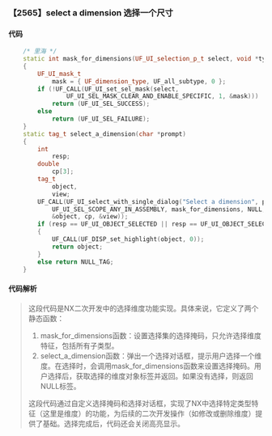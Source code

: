 ### 【2565】select a dimension 选择一个尺寸

#### 代码

```cpp
    /* 里海 */  
    static int mask_for_dimensions(UF_UI_selection_p_t select, void *type)  
    {  
        UF_UI_mask_t  
            mask = { UF_dimension_type, UF_all_subtype, 0 };  
        if (!UF_CALL(UF_UI_set_sel_mask(select,  
                UF_UI_SEL_MASK_CLEAR_AND_ENABLE_SPECIFIC, 1, &mask)))  
            return (UF_UI_SEL_SUCCESS);  
        else  
            return (UF_UI_SEL_FAILURE);  
    }  
    static tag_t select_a_dimension(char *prompt)  
    {  
        int  
            resp;  
        double  
            cp[3];  
        tag_t  
            object,  
            view;  
        UF_CALL(UF_UI_select_with_single_dialog("Select a dimension", prompt,  
            UF_UI_SEL_SCOPE_ANY_IN_ASSEMBLY, mask_for_dimensions, NULL, &resp,  
            &object, cp, &view));  
        if (resp == UF_UI_OBJECT_SELECTED || resp == UF_UI_OBJECT_SELECTED_BY_NAME)  
        {  
            UF_CALL(UF_DISP_set_highlight(object, 0));  
            return object;  
        }  
        else return NULL_TAG;  
    }

```

#### 代码解析

> 这段代码是NX二次开发中的选择维度功能实现。具体来说，它定义了两个静态函数：
>
> 1. mask_for_dimensions函数：设置选择集的选择掩码，只允许选择维度特征，包括所有子类型。
> 2. select_a_dimension函数：弹出一个选择对话框，提示用户选择一个维度。在选择时，会调用mask_for_dimensions函数来设置选择掩码。用户选择后，获取选择的维度对象标签并返回。如果没有选择，则返回NULL标签。
>
> 这段代码通过自定义选择掩码和选择对话框，实现了NX中选择特定类型特征（这里是维度）的功能，为后续的二次开发操作（如修改或删除维度）提供了基础。选择完成后，代码还会关闭高亮显示。
>
